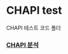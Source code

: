 # CHAPI test

CHAPI 테스트 코드 폴더

### [CHAPI 분석](https://www.notion.so/CHAPI-4ab953712bd2424cb07fcb3a3dd6e8d7?pvs=4)
